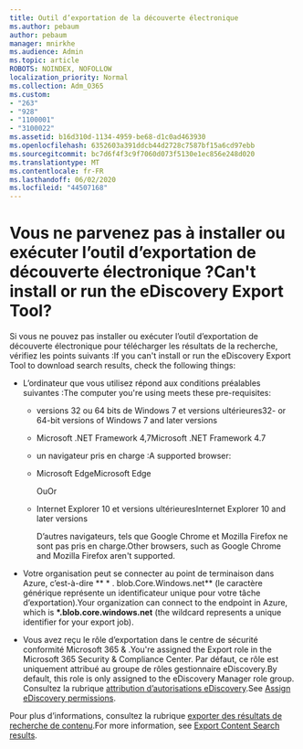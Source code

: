 ```yaml
---
title: Outil d’exportation de la découverte électronique
ms.author: pebaum
author: pebaum
manager: mnirkhe
ms.audience: Admin
ms.topic: article
ROBOTS: NOINDEX, NOFOLLOW
localization_priority: Normal
ms.collection: Adm_O365
ms.custom:
- "263"
- "928"
- "1100001"
- "3100022"
ms.assetid: b16d310d-1134-4959-be68-d1c0ad463930
ms.openlocfilehash: 6352603a391ddcb44d2728c7587bf15a6cd97ebb
ms.sourcegitcommit: bc7d6f4f3c9f7060d073f5130e1ec856e248d020
ms.translationtype: MT
ms.contentlocale: fr-FR
ms.lasthandoff: 06/02/2020
ms.locfileid: "44507168"
---
```

# <a name="cant-install-or-run-the-ediscovery-export-tool"></a><span data-ttu-id="9c041-102">Vous ne parvenez pas à installer ou exécuter l’outil d’exportation de découverte électronique ?</span><span class="sxs-lookup"><span data-stu-id="9c041-102">Can't install or run the eDiscovery Export Tool?</span></span>

<span data-ttu-id="9c041-103">Si vous ne pouvez pas installer ou exécuter l’outil d’exportation de découverte électronique pour télécharger les résultats de la recherche, vérifiez les points suivants :</span><span class="sxs-lookup"><span data-stu-id="9c041-103">If you can't install or run the eDiscovery Export Tool to download search results, check the following things:</span></span>
  
- <span data-ttu-id="9c041-104">L’ordinateur que vous utilisez répond aux conditions préalables suivantes :</span><span class="sxs-lookup"><span data-stu-id="9c041-104">The computer you're using meets these pre-requisites:</span></span>

  - <span data-ttu-id="9c041-105">versions 32 ou 64 bits de Windows 7 et versions ultérieures</span><span class="sxs-lookup"><span data-stu-id="9c041-105">32- or 64-bit versions of Windows 7 and later versions</span></span>

  - <span data-ttu-id="9c041-106">Microsoft .NET Framework 4,7</span><span class="sxs-lookup"><span data-stu-id="9c041-106">Microsoft .NET Framework 4.7</span></span>

  - <span data-ttu-id="9c041-107">un navigateur pris en charge :</span><span class="sxs-lookup"><span data-stu-id="9c041-107">A supported browser:</span></span>

  - <span data-ttu-id="9c041-108">Microsoft Edge</span><span class="sxs-lookup"><span data-stu-id="9c041-108">Microsoft Edge</span></span>

    <span data-ttu-id="9c041-109">Ou</span><span class="sxs-lookup"><span data-stu-id="9c041-109">Or</span></span>

  - <span data-ttu-id="9c041-110">Internet Explorer 10 et versions ultérieures</span><span class="sxs-lookup"><span data-stu-id="9c041-110">Internet Explorer 10 and later versions</span></span>

    <span data-ttu-id="9c041-111">D’autres navigateurs, tels que Google Chrome et Mozilla Firefox ne sont pas pris en charge.</span><span class="sxs-lookup"><span data-stu-id="9c041-111">Other browsers, such as Google Chrome and Mozilla Firefox aren't supported.</span></span>

- <span data-ttu-id="9c041-112">Votre organisation peut se connecter au point de terminaison dans Azure, c’est-à-dire \*\* \* . blob.Core.Windows.net\*\* (le caractère générique représente un identificateur unique pour votre tâche d’exportation).</span><span class="sxs-lookup"><span data-stu-id="9c041-112">Your organization can connect to the endpoint in Azure, which is **\*.blob.core.windows.net** (the wildcard represents a unique identifier for your export job).</span></span>

- <span data-ttu-id="9c041-113">Vous avez reçu le rôle d’exportation dans le centre de sécurité conformité Microsoft 365 &amp; .</span><span class="sxs-lookup"><span data-stu-id="9c041-113">You're assigned the Export role in the Microsoft 365 Security &amp; Compliance Center.</span></span> <span data-ttu-id="9c041-114">Par défaut, ce rôle est uniquement attribué au groupe de rôles gestionnaire eDiscovery.</span><span class="sxs-lookup"><span data-stu-id="9c041-114">By default, this role is only assigned to the eDiscovery Manager role group.</span></span> <span data-ttu-id="9c041-115">Consultez la rubrique [attribution d’autorisations eDiscovery](https://docs.microsoft.com/microsoft-365/compliance/assign-ediscovery-permissions).</span><span class="sxs-lookup"><span data-stu-id="9c041-115">See [Assign eDiscovery permissions](https://docs.microsoft.com/microsoft-365/compliance/assign-ediscovery-permissions).</span></span>

<span data-ttu-id="9c041-116">Pour plus d’informations, consultez la rubrique [exporter des résultats de recherche de contenu](https://docs.microsoft.com/microsoft-365/compliance/export-search-results).</span><span class="sxs-lookup"><span data-stu-id="9c041-116">For more information, see [Export Content Search results](https://docs.microsoft.com/microsoft-365/compliance/export-search-results).</span></span>
  